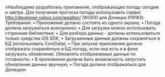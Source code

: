 «Необходимо разработать приложение, отображающее погоду сегодня и завтра. Для получения прогноза погоды использовать
сервис http://developer.yahoo.com/weather/ (WOEID для Донецка 919163).
Требования:
• Приложение должно состоять из одного экрана;
• Погода должна загружаться асинхронно;
• Для загрузки можно использовать сторонние библиотеки;
• Для разбора данных - должны использоваться только средства iOS SDK; 
• Загруженные данные должны сохраняться в БД (использовать CoreData); 
• При запуске приложение должно отображать сохранённую в БД погоду,
если она есть и в фоне загружать обновление. Обновлять отображаемые данные по готовности;
• В приложении должна быть возможность запустить обновление данных вручную;
• Погода должна отображаться для Донецка»
